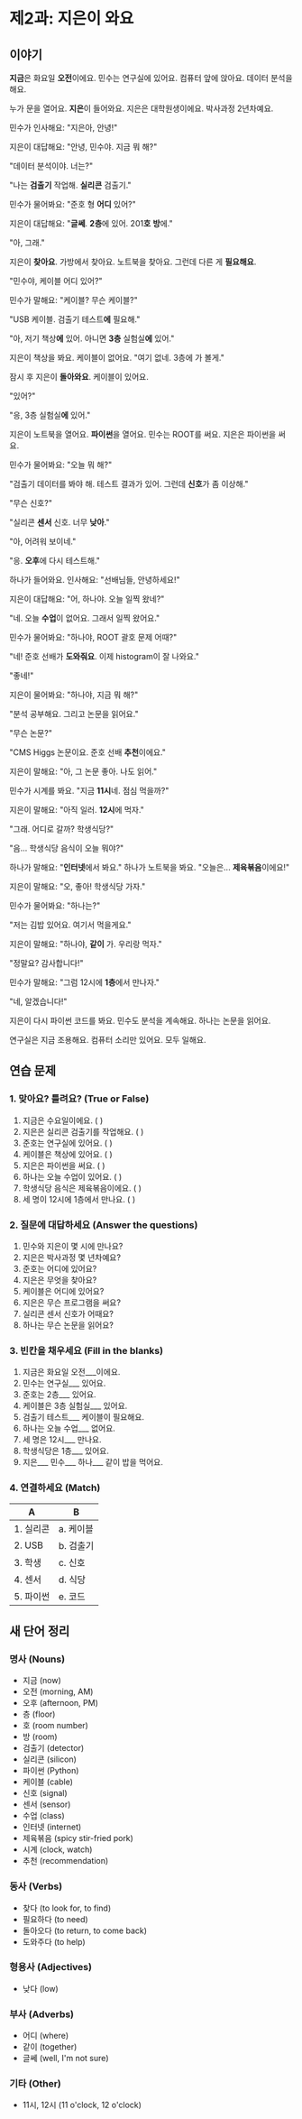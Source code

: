# 제2과: 지은이 와요

## 이야기

**지금**은 화요일 **오전**이에요. 민수는 연구실에 있어요. 컴퓨터 앞에 앉아요. 데이터 분석을 해요.

누가 문을 열어요. **지은**이 들어와요. 지은은 대학원생이에요. 박사과정 2년차예요.

민수가 인사해요: "지은아, 안녕!"

지은이 대답해요: "안녕, 민수야. 지금 뭐 해?"

"데이터 분석이야. 너는?"

"나는 **검출기** 작업해. **실리콘** 검출기."

민수가 물어봐요: "준호 형 **어디** 있어?"

지은이 대답해요: "**글쎄**. **2층**에 있어. 201**호** **방**에."

"아, 그래."

지은이 **찾아요**. 가방에서 찾아요. 노트북을 찾아요. 그런데 다른 게 **필요해요**.

"민수야, 케이블 어디 있어?"

민수가 말해요: "케이블? 무슨 케이블?"

"USB 케이블. 검출기 테스트**에** 필요해."

"아, 저기 책상**에** 있어. 아니면 **3층** 실험실**에** 있어."

지은이 책상을 봐요. 케이블이 없어요. "여기 없네. 3층에 가 볼게."

잠시 후 지은이 **돌아와요**. 케이블이 있어요.

"있어?"

"응, 3층 실험실**에** 있어."

지은이 노트북을 열어요. **파이썬**을 열어요. 민수는 ROOT를 써요. 지은은 파이썬을 써요.

민수가 물어봐요: "오늘 뭐 해?"

"검출기 데이터를 봐야 해. 테스트 결과가 있어. 그런데 **신호**가 좀 이상해."

"무슨 신호?"

"실리콘 **센서** 신호. 너무 **낮아**."

"아, 어려워 보이네."

"응. **오후**에 다시 테스트해."

하나가 들어와요. 인사해요: "선배님들, 안녕하세요!"

지은이 대답해요: "어, 하나야. 오늘 일찍 왔네?"

"네. 오늘 **수업**이 없어요. 그래서 일찍 왔어요."

민수가 물어봐요: "하나야, ROOT 괄호 문제 어때?"

"네! 준호 선배가 **도와줘요**. 이제 histogram이 잘 나와요."

"좋네!"

지은이 물어봐요: "하나야, 지금 뭐 해?"

"분석 공부해요. 그리고 논문을 읽어요."

"무슨 논문?"

"CMS Higgs 논문이요. 준호 선배 **추천**이에요."

지은이 말해요: "아, 그 논문 좋아. 나도 읽어."

민수가 시계를 봐요. "지금 **11시**네. 점심 먹을까?"

지은이 말해요: "아직 일러. **12시**에 먹자."

"그래. 어디로 갈까? 학생식당?"

"음... 학생식당 음식이 오늘 뭐야?"

하나가 말해요: "**인터넷**에서 봐요." 하나가 노트북을 봐요. "오늘은... **제육볶음**이에요!"

지은이 말해요: "오, 좋아! 학생식당 가자."

민수가 물어봐요: "하나는?"

"저는 김밥 있어요. 여기서 먹을게요."

지은이 말해요: "하나야, **같이** 가. 우리랑 먹자."

"정말요? 감사합니다!"

민수가 말해요: "그럼 12시에 **1층**에서 만나자."

"네, 알겠습니다!"

지은이 다시 파이썬 코드를 봐요. 민수도 분석을 계속해요. 하나는 논문을 읽어요.

연구실은 지금 조용해요. 컴퓨터 소리만 있어요. 모두 일해요.

## 연습 문제

### 1. 맞아요? 틀려요? (True or False)

1. 지금은 수요일이에요. (   )
2. 지은은 실리콘 검출기를 작업해요. (   )
3. 준호는 연구실에 있어요. (   )
4. 케이블은 책상에 있어요. (   )
5. 지은은 파이썬을 써요. (   )
6. 하나는 오늘 수업이 있어요. (   )
7. 학생식당 음식은 제육볶음이에요. (   )
8. 세 명이 12시에 1층에서 만나요. (   )

### 2. 질문에 대답하세요 (Answer the questions)

1. 민수와 지은이 몇 시에 만나요?
2. 지은은 박사과정 몇 년차예요?
3. 준호는 어디에 있어요?
4. 지은은 무엇을 찾아요?
5. 케이블은 어디에 있어요?
6. 지은은 무슨 프로그램을 써요?
7. 실리콘 센서 신호가 어때요?
8. 하나는 무슨 논문을 읽어요?

### 3. 빈칸을 채우세요 (Fill in the blanks)

1. 지금은 화요일 오전___이에요.
2. 민수는 연구실___ 있어요.
3. 준호는 2층___ 있어요.
4. 케이블은 3층 실험실___ 있어요.
5. 검출기 테스트___ 케이블이 필요해요.
6. 하나는 오늘 수업___ 없어요.
7. 세 명은 12시___ 만나요.
8. 학생식당은 1층___ 있어요.
9. 지은___ 민수___ 하나___ 같이 밥을 먹어요.

### 4. 연결하세요 (Match)

| A | B |
|---|---|
| 1. 실리콘 | a. 케이블 |
| 2. USB | b. 검출기 |
| 3. 학생 | c. 신호 |
| 4. 센서 | d. 식당 |
| 5. 파이썬 | e. 코드 |

## 새 단어 정리

### 명사 (Nouns)
- 지금 (now)
- 오전 (morning, AM)
- 오후 (afternoon, PM)
- 층 (floor)
- 호 (room number)
- 방 (room)
- 검출기 (detector)
- 실리콘 (silicon)
- 파이썬 (Python)
- 케이블 (cable)
- 신호 (signal)
- 센서 (sensor)
- 수업 (class)
- 인터넷 (internet)
- 제육볶음 (spicy stir-fried pork)
- 시계 (clock, watch)
- 추천 (recommendation)

### 동사 (Verbs)
- 찾다 (to look for, to find)
- 필요하다 (to need)
- 돌아오다 (to return, to come back)
- 도와주다 (to help)

### 형용사 (Adjectives)
- 낮다 (low)

### 부사 (Adverbs)
- 어디 (where)
- 같이 (together)
- 글쎄 (well, I'm not sure)

### 기타 (Other)
- 11시, 12시 (11 o'clock, 12 o'clock)
